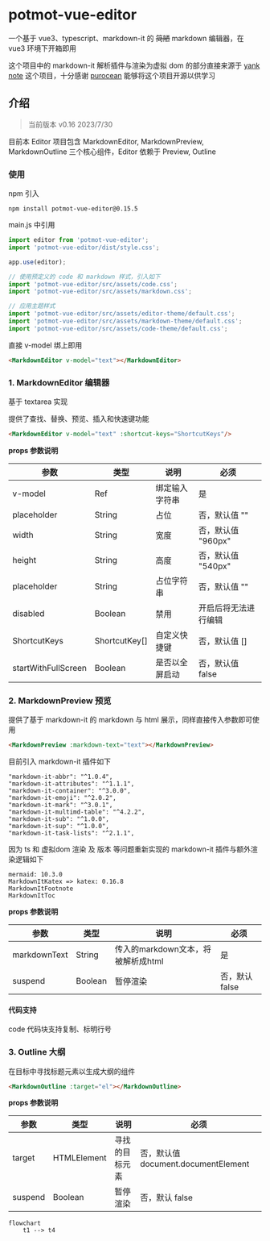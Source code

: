 # potmot-vue-editor

一个基于 vue3、typescript、markdown-it 的 ~~简陋~~ markdown 编辑器，在 vue3 环境下开箱即用

这个项目中的 markdown-it 解析插件与渲染为虚拟 dom 的部分直接来源于 [yank note](https://github.com/purocean/yn) 这个项目，十分感谢 [purocean](https://github.com/purocean) 能够将这个项目开源以供学习

## 介绍

> 当前版本 v0.16 2023/7/30

目前本 Editor 项目包含 MarkdownEditor, MarkdownPreview, MarkdownOutline 三个核心组件，Editor 依赖于 Preview, Outline

### 使用

npm 引入

```
npm install potmot-vue-editor@0.15.5
```

main.js 中引用

```javascript
import editor from 'potmot-vue-editor';
import 'potmot-vue-editor/dist/style.css';

app.use(editor);

// 使用预定义的 code 和 markdown 样式，引入如下
import 'potmot-vue-editor/src/assets/code.css';
import 'potmot-vue-editor/src/assets/markdown.css';

// 应用主题样式
import 'potmot-vue-editor/src/assets/editor-theme/default.css';
import 'potmot-vue-editor/src/assets/markdown-theme/default.css';
import 'potmot-vue-editor/src/assets/code-theme/default.css';
```

直接 v-model 绑上即用

```html
<MarkdownEditor v-model="text"></MarkdownEditor>
```

### 1. MarkdownEditor 编辑器

基于 textarea 实现

提供了查找、替换、预览、插入和快速键功能

```html
<MarkdownEditor v-model="text" :shortcut-keys="ShortcutKeys"/>
```

**props 参数说明**

| 参数                  | 类型                  | 说明      | 必须            |
|---------------------|---------------------|---------|---------------|
| v-model             | Ref<String>         | 绑定输入字符串 | 是             |
| placeholder         | String              | 占位      | 否，默认值 ""      |
| width               | String              | 宽度      | 否，默认值 "960px" |
| height              | String              | 高度      | 否，默认值 "540px" |
| placeholder         | String              | 占位字符串   | 否，默认值 ""      |
| disabled | Boolean | 禁用 | 开启后将无法进行编辑    |
| ShortcutKeys        | ShortcutKey[] | 自定义快捷键  | 否，默认值 []      |
| startWithFullScreen | Boolean             | 是否以全屏启动 | 否，默认值 false   |

### 2. MarkdownPreview 预览

提供了基于 markdown-it 的 markdown 与 html 展示，同样直接传入参数即可使用

```html
<MarkdownPreview :markdown-text="text"></MarkdownPreview>
```

目前引入 markdown-it 插件如下

```
"markdown-it-abbr": "^1.0.4",
"markdown-it-attributes": "^1.1.1",
"markdown-it-container": "^3.0.0",
"markdown-it-emoji": "^2.0.2",
"markdown-it-mark": "^3.0.1",
"markdown-it-multimd-table": "^4.2.2",
"markdown-it-sub": "^1.0.0",
"markdown-it-sup": "^1.0.0",
"markdown-it-task-lists": "^2.1.1",
```

因为 ts 和 虚拟dom 渲染 及 版本 等问题重新实现的 markdown-it 插件与额外渲染逻辑如下

```
mermaid: 10.3.0
MarkdownItKatex => katex: 0.16.8
MarkdownItFootnote
MarkdownItToc
```

**props 参数说明**

| 参数           | 类型                              | 说明                         | 必须         |
|--------------|---------------------------------|----------------------------|------------|
| markdownText | String                          | 传入的markdown文本，将被解析成html    | 是          |
| suspend      | Boolean                         | 暂停渲染               | 否，默认 false |

#### 代码支持

code 代码块支持复制、标明行号

### 3. Outline 大纲

在目标中寻找标题元素以生成大纲的组件

```html
<MarkdownOutline :target="el"></MarkdownOutline>
```

**props 参数说明**

| 参数           | 类型          | 说明          | 必须                                                     |
|--------------|-------------|-------------|--------------------------------------------------------|
| target       | HTMLElement | 寻找的目标元素     | 否，默认值 document.documentElement                         |
| suspend      | Boolean     | 暂停渲染 | 否，默认 false                                             |


```mermaid
flowchart
    t1 --> t4
```